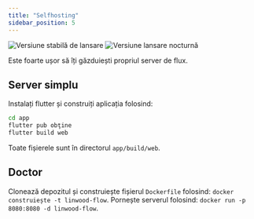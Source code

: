 ```yaml
---
title: "Selfhosting"
sidebar_position: 5
---
```


![Versiune stabilă de lansare](https://img.shields.io/badge/dynamic/yaml?color=c4840d&label=Stable&query=%24.version&url=https%3A%2F%2Fraw.githubusercontent.com%2FLinwoodCloud%2FFlow%2Fstable%2Fapp%2Fpubspec.yaml&style=for-the-badge) ![Versiune lansare nocturnă](https://img.shields.io/badge/dynamic/yaml?color=f7d28c&label=Nightly&query=%24.version&url=https%3A%2F%2Fraw.githubusercontent.com%2FLinwoodCloud%2FFlow%2Fnightly%2Fapp%2Fpubspec.yaml&style=for-the-badge)

Este foarte ușor să îți găzduiești propriul server de flux.

## Server simplu

Instalați flutter și construiți aplicația folosind:

```bash
cd app
flutter pub obţine
flutter build web
```

Toate fișierele sunt în directorul `app/build/web`.

## Doctor

Clonează depozitul și construiește fișierul `Dockerfile` folosind: `docker construiește -t linwood-flow`. Pornește serverul folosind: `docker run -p 8080:8080 -d linwood-flow`.
